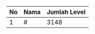 | No | Nama            | Jumlah Level |
|----|-----------------|--------------|
| 1  | #    |    3148        |
